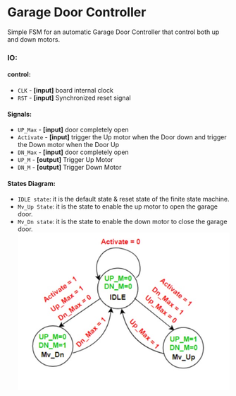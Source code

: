 # Garage Door Controller
 Simple FSM for an automatic Garage Door Controller that control both up and down motors.
 

### IO:

#### control:
* `CLK` - **[input]** board internal clock
* `RST` - **[input]** Synchronized reset signal

#### Signals:
* `UP_Max` - **[input]** door completely open
* `Activate` - **[input]** trigger the Up motor when the Door down and trigger the Down motor when the Door Up
* `DN_Max` - **[input]** door completely open
* `UP_M` - **[output]** Trigger Up Motor
* `DN_M` - **[output]** Trigger Down Motor

#### States Diagram:
* `IDLE state`: it is the default state & reset state of the finite state machine.
* `Mv_Up State`: it is the state to enable the up motor to open the garage door.
* `Mv_Dn state`: it is the state to enable the down motor to close the garage door.
![state diagram](rsc/statediagram.jpg)
